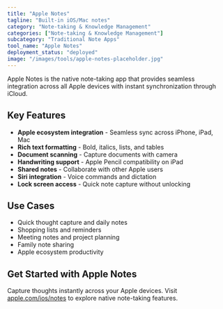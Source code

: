 ```yaml
---
title: "Apple Notes"
tagline: "Built-in iOS/Mac notes"
category: "Note-taking & Knowledge Management"
categories: ["Note-taking & Knowledge Management"]
subcategory: "Traditional Note Apps"
tool_name: "Apple Notes"
deployment_status: "deployed"
image: "/images/tools/apple-notes-placeholder.jpg"
---
```

Apple Notes is the native note-taking app that provides seamless integration across all Apple devices with instant synchronization through iCloud.

## Key Features

- **Apple ecosystem integration** - Seamless sync across iPhone, iPad, Mac
- **Rich text formatting** - Bold, italics, lists, and tables
- **Document scanning** - Capture documents with camera
- **Handwriting support** - Apple Pencil compatibility on iPad
- **Shared notes** - Collaborate with other Apple users
- **Siri integration** - Voice commands and dictation
- **Lock screen access** - Quick note capture without unlocking

## Use Cases

- Quick thought capture and daily notes
- Shopping lists and reminders
- Meeting notes and project planning
- Family note sharing
- Apple ecosystem productivity

## Get Started with Apple Notes

Capture thoughts instantly across your Apple devices. Visit [apple.com/ios/notes](https://www.apple.com/ios/notes) to explore native note-taking features.